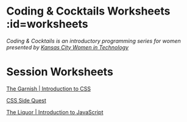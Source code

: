 # Coding & Cocktails Worksheets :id=worksheets

_Coding & Cocktails is an introductory programming series for women presented by [Kansas City Women in Technology](https://kcwomenintech.org/)_

<!-- Install the tools, then navigate to tonight's session. -->

<!-- # Tools
[Installation guide](/tools/) for the tools we'll use during our sessions. -->

# Session Worksheets

<!-- [The Glass: Front-End Architecture & HTML](/html/) -->

<!-- [HTML Side Quest](/html_side_quest/) -->

[The Garnish | Introduction to CSS](/css/)

[CSS Side Quest](/css_side_quest/)

[The Liquor | Introduction to JavaScript](/javascript/)

<!-- [The Shaker | Let's Build a Portfolio Website](/portfolios/) -->

<!-- [Top Shelf | Intro to React](/react/) -->

<!-- * [Angular Series SPA](/spa/) -->

<!-- [Top Shelf | Advanced Javascript - ES6](/javascript_ES6/)-->



